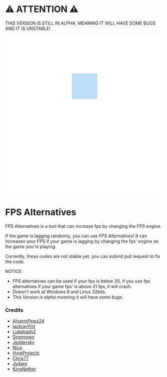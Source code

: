 # ⚠️ ATTENTION ⚠️
THIS VERSION IS STILL IN *ALPHA,* MEANING IT WILL HAVE SOME BUGS AND IT IS UNSTABLE!

![FPS Alternatives logo](bin/20240617_165636.png)

# FPS Alternatives
FPS Alternatives is a tool that can increase fps by changing the FPS engine.

If the game is lagging randomly, you can use *FPS Alternatives!*
It can Increases your FPS if your game is lagging by changing the fps' engine on the game you're playing.

Currently, these codes are not stable yet. you can submit pull request to fix the code.

NOTICE:
- FPS alternatives can be used if your fps is below 20, if you use fps alternatives if your game fps' is above 21 fps, it will crash.
- Doesn't work at Windows 8 and Linux 32bits.
- *This Version is alpha meaning it will have some bugs.*

### Credits
- [AlvarroPewz24](https://youtube.com/watch/dQw4w9WgXcQ)
- [jackrayYml](https://youtube.com/watch/dQw4w9WgXcQ)
- [Luketrash2](https://youtube.com/watch/dQw4w9WgXcQ)
- [Dromoneo](https://youtube.com/watch/dQw4w9WgXcQ)
- [Jeddersky](https://youtube.com/watch/dQw4w9WgXcQ)
- [Nico](https://youtube.com/watch/dQw4w9WgXcQ)
- [HyreProjects](https://youtube.com/watch/dQw4w9WgXcQ)
- [Chris77](https://youtube.com/watch/dQw4w9WgXcQ)
- [Jydsey](https://youtube.com/watch/dQw4w9WgXcQ)
- [KingNether](https://youtube.com/watch/dQw4w9WgXcQ)

